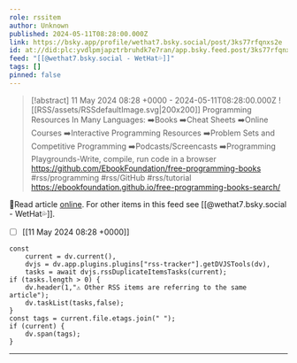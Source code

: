 ```yaml
---
role: rssitem
author: Unknown
published: 2024-05-11T08:28:00.000Z
link: https://bsky.app/profile/wethat7.bsky.social/post/3ks77rfqnxs2e
id: at://did:plc:yvdlpmjapztrbruhdk7e7ran/app.bsky.feed.post/3ks77rfqnxs2e
feed: "[[@wethat7․bsky․social - WetHat💦]]"
tags: []
pinned: false
---
```


> [!abstract] 11 May 2024 08:28 +0000 - 2024-05-11T08:28:00.000Z
> <span class="rss-image">![[RSS/assets/RSSdefaultImage.svg|200x200]]</span> Programming Resources In Many Languages: ➡️Books ➡️Cheat Sheets ➡️Online Courses ➡️Interactive Programming Resources ➡️Problem Sets and Competitive Programming ➡️Podcasts/Screencasts ➡️Programming Playgrounds-Write, compile, run code in a browser https://github.com/EbookFoundation/free-programming-books #rss/programming #rss/GitHub #rss/tutorial https://ebookfoundation.github.io/free-programming-books-search/

🔗Read article [online](https://bsky.app/profile/wethat7.bsky.social/post/3ks77rfqnxs2e). For other items in this feed see [[@wethat7․bsky․social - WetHat💦]].

- [ ] [[11 May 2024 08꞉28 +0000]]

~~~dataviewjs
const
    current = dv.current(),
	dvjs = dv.app.plugins.plugins["rss-tracker"].getDVJSTools(dv),
	tasks = await dvjs.rssDuplicateItemsTasks(current);
if (tasks.length > 0) {
	dv.header(1,"⚠ Other RSS items are referring to the same article");
    dv.taskList(tasks,false);
}
const tags = current.file.etags.join(" ");
if (current) {
	dv.span(tags);
}
~~~

- - -